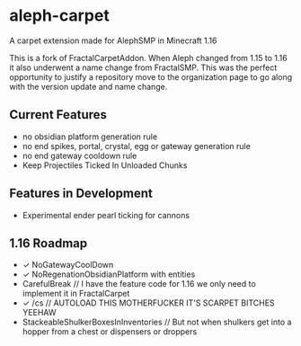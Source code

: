 # aleph-carpet
A carpet extension made for AlephSMP in Minecraft 1.16

This is a fork of FractalCarpetAddon. When Aleph changed from 1.15 to 1.16 it also underwent a name change from FractalSMP. This was the perfect opportunity to justify a repository move to the organization page to go along with the version update and name change.
## Current Features
- no obsidian platform generation rule
- no end spikes, portal, crystal, egg or gateway generation rule
- no end gateway cooldown rule
- Keep Projectiles Ticked In Unloaded Chunks
## Features in Development
- Experimental ender pearl ticking for cannons 
## 1.16 Roadmap
-   ✓ NoGatewayCoolDown
-   ✓ NoRegenationObsidianPlatform with entities
-   CarefulBreak // I have the feature code for 1.16 we only need to implement it in FractalCarpet
-   ✓ /cs // AUTOLOAD THIS MOTHERFUCKER IT'S SCARPET BITCHES YEEHAW
-   StackeableShulkerBoxesInInventories // But not when shulkers get into a hopper from a chest or dispensers or droppers
